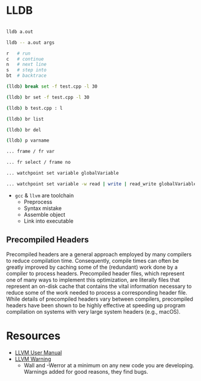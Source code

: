 # LLDB

```bash

lldb a.out

lldb -- a.out args

r   # run
c   # continue
n   # next line
s   # step into
bt  # backtrace

(lldb) break set -f test.cpp -l 30

(lldb) br set -f test.cpp -l 30

(lldb) b test.cpp : l

(lldb) br list

(lldb) br del

(lldb) p varname

... frame / fr var

... fr select / frame no

... watchpoint set variable globalVariable

... watchpoint set variable -w read | write | read_write globalVariable

```

- `gcc` & `llvm` are toolchain
    - Preprocess
    - Syntax mistake
    - Assemble object
    - Link into executable


## Precompiled Headers
Precompiled headers are a general approach employed by many compilers to reduce compilation time. Consequently, compile times can often be greatly improved by caching some of the (redundant) work done by a compiler to process headers. Precompiled header files, which represent one of many ways to implement this optimization, are literally files that represent an on-disk cache that contains the vital information necessary to reduce some of the work needed to process a corresponding header file. While details of precompiled headers vary between compilers, precompiled headers have been shown to be highly effective at speeding up program compilation on systems with very large system headers (e.g., macOS).


# Resources
- [LLVM User Manual](https://clang.llvm.org/docs/UsersManual.html#terminology)
- [LLVM Warning](https://softwareengineering.stackexchange.com/questions/122608/clang-warning-flags-for-objective-c-development/124574#124574)
    - Wall and -Werror at a minimum on any new code you are developing. Warnings added for good reasons, they find bugs.